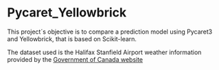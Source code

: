 # Pycaret_Yellowbrick
This project´s objective is to compare a prediction model using Pycaret3 and Yellowbrick, that is based on Scikit-learn. 

The dataset used is the Halifax Stanfield Airport weather information provided by the [Government of Canada website](https://climate.weather.gc.ca/historical_data/search_historic_data_stations_e.html?searchType=stnName&timeframe=1&txtStationName=Halifax&searchMethod=contains&optLimit=yearRange&StartYear=1840&EndYear=2023&Year=2023&Month=3&Day=21&selRowPerPage=25)
